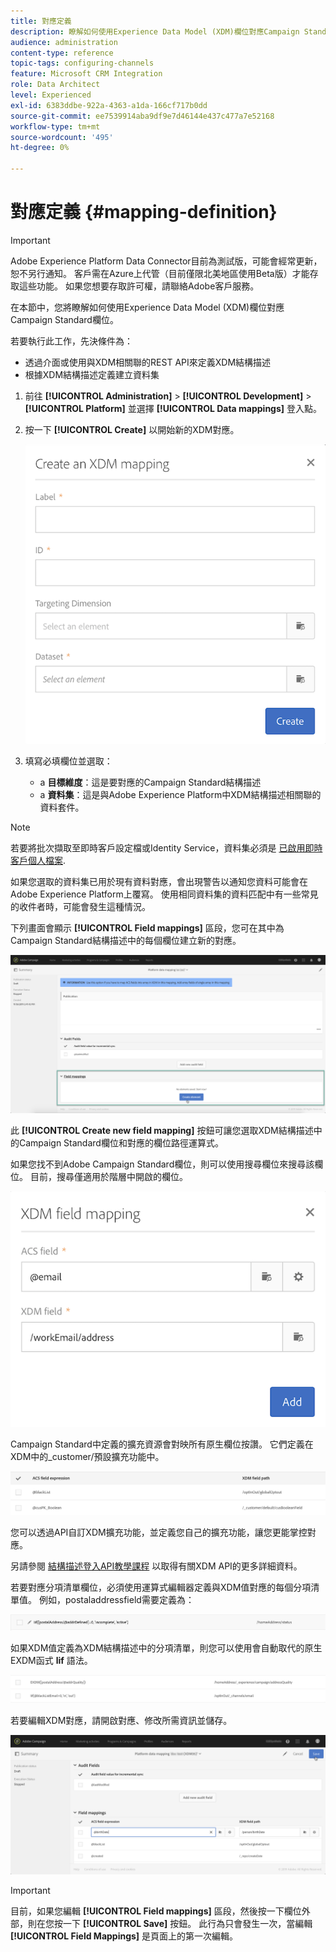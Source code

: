 ```yaml
---
title: 對應定義
description: 瞭解如何使用Experience Data Model (XDM)欄位對應Campaign Standard欄位。
audience: administration
content-type: reference
topic-tags: configuring-channels
feature: Microsoft CRM Integration
role: Data Architect
level: Experienced
exl-id: 6383ddbe-922a-4363-a1da-166cf717b0dd
source-git-commit: ee7539914aba9df9e7d46144e437c477a7e52168
workflow-type: tm+mt
source-wordcount: '495'
ht-degree: 0%

---
```


# 對應定義 {#mapping-definition}

>[!IMPORTANT]
>
>Adobe Experience Platform Data Connector目前為測試版，可能會經常更新，恕不另行通知。 客戶需在Azure上代管（目前僅限北美地區使用Beta版）才能存取這些功能。 如果您想要存取許可權，請聯絡Adobe客戶服務。

在本節中，您將瞭解如何使用Experience Data Model (XDM)欄位對應Campaign Standard欄位。

若要執行此工作，先決條件為：

* 透過介面或使用與XDM相關聯的REST API來定義XDM結構描述
* 根據XDM結構描述定義建立資料集

1. 前往 **[!UICONTROL Administration]** > **[!UICONTROL Development]** > **[!UICONTROL Platform]** 並選擇 **[!UICONTROL Data mappings]** 登入點。

1. 按一下 **[!UICONTROL Create]** 以開始新的XDM對應。

   ![](assets/aep_createmapping.png)

1. 填寫必填欄位並選取：

   * a **目標維度**：這是要對應的Campaign Standard結構描述
   * a **資料集**：這是與Adobe Experience Platform中XDM結構描述相關聯的資料套件。

>[!NOTE]
>
>若要將批次擷取至即時客戶設定檔或Identity Service，資料集必須是 [已啟用即時客戶個人檔案](https://experienceleague.adobe.com/docs/experience-platform/rtcdp/intro/get-started.html).
>
>如果您選取的資料集已用於現有資料對應，會出現警告以通知您資料可能會在Adobe Experience Platform上覆寫。 使用相同資料集的資料匹配中有一些常見的收件者時，可能會發生這種情況。

下列畫面會顯示 **[!UICONTROL Field mappings]** 區段，您可在其中為Campaign Standard結構描述中的每個欄位建立新的對應。

![](assets/aep_fieldmappings.png)

此 **[!UICONTROL Create new field mapping]** 按鈕可讓您選取XDM結構描述中的Campaign Standard欄位和對應的欄位路徑運算式。

如果您找不到Adobe Campaign Standard欄位，則可以使用搜尋欄位來搜尋該欄位。 目前，搜尋僅適用於階層中開啟的欄位。

![](assets/aep_mapfield.png)

Campaign Standard中定義的擴充資源會對映所有原生欄位按讚。 它們定義在XDM中的_customer/預設擴充功能中。

![](assets/aep_fieldscusmapping.png)

您可以透過API自訂XDM擴充功能，並定義您自己的擴充功能，讓您更能掌控對應。

另請參閱 [結構描述登入API教學課程](https://experienceleague.adobe.com/docs/experience-platform/xdm/api/getting-started.html) 以取得有關XDM API的更多詳細資料。

若要對應分項清單欄位，必須使用運算式編輯器定義與XDM值對應的每個分項清單值。 例如，postaladdressfield需要定義為：

![](assets/aep_enummapping.png)

如果XDM值定義為XDM結構描述中的分項清單，則您可以使用會自動取代的原生EXDM函式 **lif** 語法。

![](assets/aep_enummappingexdm.png)

若要編輯XDM對應，請開啟對應、修改所需資訊並儲存。

![](assets/aep_editmapping.png)

>[!IMPORTANT]
>
>目前，如果您編輯 **[!UICONTROL Field mappings]** 區段，然後按一下欄位外部，則在您按一下 **[!UICONTROL Save]** 按鈕。 此行為只會發生一次，當編輯 **[!UICONTROL Field Mappings]** 是頁面上的第一次編輯。
